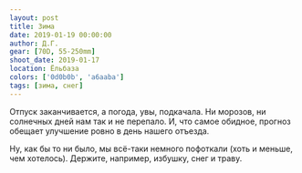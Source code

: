 ```yaml
---
layout: post
title: Зима
date: 2019-01-19 00:00:00
author: Д.Г.
gear: [70D, 55-250mm]
shoot_date: 2019-01-17
location: Ёльбаза
colors: ['0d0b0b', 'a6aaba']
tags: [зима, снег]
---
```

Отпуск заканчивается, а погода, увы, подкачала. Ни морозов, ни солнечных дней нам так и не перепало. И, что самое обидное, прогноз обещает улучшение ровно в день нашего отъезда.

Ну, как бы то ни было, мы всё-таки немного пофоткали (хоть и меньше, чем хотелось). Держите, например, избушку, снег и траву.
